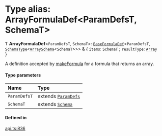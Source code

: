 # Type alias: ArrayFormulaDef<ParamDefsT, SchemaT\>

Ƭ **ArrayFormulaDef**<`ParamDefsT`, `SchemaT`\>: [`BaseFormulaDef`](../interfaces/BaseFormulaDef.md)<`ParamDefsT`, [`SchemaType`](SchemaType.md)<[`ArraySchema`](../interfaces/ArraySchema.md)<`SchemaT`\>\>\> & { `items`: `SchemaT` ; `resultType`: [`Array`](../enums/ValueType.md#array)  }

A definition accepted by [makeFormula](../functions/makeFormula.md) for a formula that returns an array.

#### Type parameters

| Name | Type |
| :------ | :------ |
| `ParamDefsT` | extends [`ParamDefs`](ParamDefs.md) |
| `SchemaT` | extends [`Schema`](Schema.md) |

#### Defined in

[api.ts:836](https://github.com/coda/packs-sdk/blob/main/api.ts#L836)
